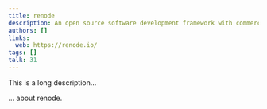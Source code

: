 ```yaml
---
title: renode
description: An open source software development framework with commercial support from Antmicro that lets you develop, debug and test multi-node device systems reliably, scalably and effectively
authors: []
links:
  web: https://renode.io/
tags: []
talk: 31
---
```


This is a long description...
<!--more-->
... about renode.
